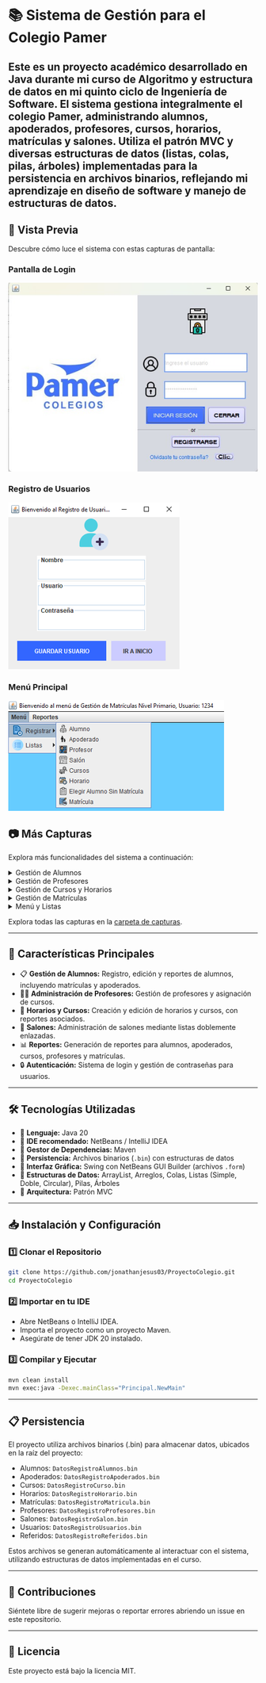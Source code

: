 # 📚 Sistema de Gestión para el Colegio Pamer

Este es un proyecto académico desarrollado en **Java** durante mi curso de Algoritmo y estructura de datos en mi quinto ciclo de Ingeniería de Software. El sistema gestiona integralmente el colegio **Pamer**, administrando **alumnos, apoderados, profesores, cursos, horarios, matrículas y salones**. Utiliza el patrón **MVC** y diversas estructuras de datos (listas, colas, pilas, árboles) implementadas para la persistencia en archivos binarios, reflejando mi aprendizaje en diseño de software y manejo de estructuras de datos.
---

## 📸 Vista Previa
Descubre cómo luce el sistema con estas capturas de pantalla:

### Pantalla de Login
![Pantalla de Login](screenshots/LOGIN-LOG.jpg)

### Registro de Usuarios
![Registro de Usuarios](screenshots/REGISTRO-LOG.png)

### Menú Principal
![Menú Principal](screenshots/MENU-REGISTRAR.png)

## 📷 Más Capturas
Explora más funcionalidades del sistema a continuación:

<details>
<summary>Gestión de Alumnos</summary>

- ![Registro de Alumnos](screenshots/ALUMNO-REGISTRO.png)
- ![Edición de Alumnos](screenshots/ALUMNO-EDITAR.png)
- ![Lista de Alumnos](screenshots/ALUMNOS-LISTA.png)
- ![Reporte de Alumnos](screenshots/ALUMNOS-REPORTES.png)

</details>

<details>
<summary>Gestión de Profesores</summary>

- ![Registro de Profesores](screenshots/PROFESOR-REGISTRO.png)
- ![Edición de Profesores](screenshots/PROFESOR-EDITAR.png)
- ![Lista de Profesores](screenshots/PROFESORES-LISTA.png)
- ![Reporte de Profesores](screenshots/PROFESOR-REPORTES.png)

</details>

<details>
<summary>Gestión de Cursos y Horarios</summary>

- ![Reporte de Cursos](screenshots/CURSO-REPORTES.png)
- ![Edición de Horarios](screenshots/HORARIO-EDITAR.png)
- ![Reporte de Horarios](screenshots/HORARIO-REPORTES.png)

</details>

<details>
<summary>Gestión de Matrículas</summary>

- ![Registro de Matrículas](screenshots/MATRICULA-REGISTRO.png)
- ![Edición de Matrículas](screenshots/MATRICULA-EDITAR.png)
- ![Reporte de Matrículas](screenshots/MATRICULA-REPORTES.png)

</details>

<details>
<summary>Menú y Listas</summary>

- ![Menú de Listas](screenshots/MENU-LISTAS.png)
- ![Menú de Reportes](screenshots/MENU-REPORTES.png)

</details>

Explora todas las capturas en la [carpeta de capturas](screenshots/).

---

## 📌 Características Principales
- 📋 **Gestión de Alumnos:** Registro, edición y reportes de alumnos, incluyendo matrículas y apoderados.
- 👩‍🏫 **Administración de Profesores:** Gestión de profesores y asignación de cursos.
- 📅 **Horarios y Cursos:** Creación y edición de horarios y cursos, con reportes asociados.
- 🏫 **Salones:** Administración de salones mediante listas doblemente enlazadas.
- 📊 **Reportes:** Generación de reportes para alumnos, apoderados, cursos, profesores y matrículas.
- 🔒 **Autenticación:** Sistema de login y gestión de contraseñas para usuarios.

---

## 🛠 Tecnologías Utilizadas
- 🔹 **Lenguaje:** Java 20  
- 🔹 **IDE recomendado:** NetBeans / IntelliJ IDEA  
- 🔹 **Gestor de Dependencias:** Maven  
- 🔹 **Persistencia:** Archivos binarios (`.bin`) con estructuras de datos  
- 🔹 **Interfaz Gráfica:** Swing con NetBeans GUI Builder (archivos `.form`)  
- 🔹 **Estructuras de Datos:** ArrayList, Arreglos, Colas, Listas (Simple, Doble, Circular), Pilas, Árboles  
- 🔹 **Arquitectura:** Patrón MVC  

---

## 📥 Instalación y Configuración

### 1️⃣ Clonar el Repositorio
```bash
git clone https://github.com/jonathanjesus03/ProyectoColegio.git
cd ProyectoColegio
```

### 2️⃣ Importar en tu IDE
- Abre NetBeans o IntelliJ IDEA.
- Importa el proyecto como un proyecto Maven.
- Asegúrate de tener JDK 20 instalado.

### 3️⃣ Compilar y Ejecutar
```bash
mvn clean install
mvn exec:java -Dexec.mainClass="Principal.NewMain"
```

---

## 📋 Persistencia

El proyecto utiliza archivos binarios (.bin) para almacenar datos, ubicados en la raíz del proyecto:

- Alumnos: `DatosRegistroAlumnos.bin`
- Apoderados: `DatosRegistroApoderados.bin`
- Cursos: `DatosRegistroCurso.bin`
- Horarios: `DatosRegistroHorario.bin`
- Matrículas: `DatosRegistroMatricula.bin`
- Profesores: `DatosRegistroProfesores.bin`
- Salones: `DatosRegistroSalon.bin`
- Usuarios: `DatosRegistroUsuarios.bin`
- Referidos: `DatosRegistroReferidos.bin`

Estos archivos se generan automáticamente al interactuar con el sistema, utilizando estructuras de datos implementadas en el curso.

---

## 🤝 Contribuciones
Siéntete libre de sugerir mejoras o reportar errores abriendo un issue en este repositorio.

---

## 📄 Licencia
Este proyecto está bajo la licencia MIT.
